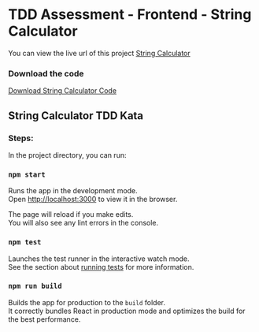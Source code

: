 # TDD Assessment - Frontend - String Calculator

You can view the live url of this project 
[String Calculator](https://akhileshojha.github.io/string-calculator/)

### Download the code
[Download String Calculator Code](https://github.com/akhileshojha/string-calculator/archive/refs/heads/main.zip)

## String Calculator TDD Kata

### Steps:

In the project directory, you can run:

### `npm start`

Runs the app in the development mode.\
Open [http://localhost:3000](http://localhost:3000) to view it in the browser.

The page will reload if you make edits.\
You will also see any lint errors in the console.

### `npm test`

Launches the test runner in the interactive watch mode.\
See the section about [running tests](https://facebook.github.io/create-react-app/docs/running-tests) for more information.

### `npm run build`

Builds the app for production to the `build` folder.\
It correctly bundles React in production mode and optimizes the build for the best performance.


